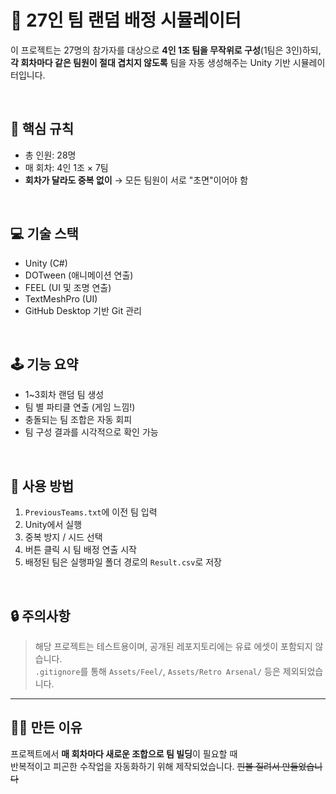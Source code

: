 # 🧠 27인 팀 랜덤 배정 시뮬레이터

이 프로젝트는 27명의 참가자를 대상으로 **4인 1조 팀을 무작위로 구성**(1팀은 3인)하되,  
**각 회차마다 같은 팀원이 절대 겹치지 않도록** 팀을 자동 생성해주는 Unity 기반 시뮬레이터입니다.

<br/>

## 🎯 핵심 규칙
- 총 인원: 28명
- 매 회차: 4인 1조 × 7팀
- **회차가 달라도 중복 없이** → 모든 팀원이 서로 "초면"이어야 함

<br/>

## 💻 기술 스택
- Unity (C#)
- DOTween (애니메이션 연출)
- FEEL (UI 및 조명 연출)
- TextMeshPro (UI)
- GitHub Desktop 기반 Git 관리

<br/>

## 🕹️ 기능 요약
- 1~3회차 랜덤 팀 생성
- 팀 별 파티클 연출 (게임 느낌!)
- 충돌되는 팀 조합은 자동 회피
- 팀 구성 결과를 시각적으로 확인 가능

<br/>

## 📁 사용 방법
1. `PreviousTeams.txt`에 이전 팀 입력
2. Unity에서 실행
3. 중복 방지 / 시드 선택
4. 버튼 클릭 시 팀 배정 연출 시작
5. 배정된 팀은 실행파일 폴더 경로의 `Result.csv`로 저장

<br/>

## 🔒 주의사항
> 해당 프로젝트는 테스트용이며, 공개된 레포지토리에는 유료 에셋이 포함되지 않습니다.  
> `.gitignore`를 통해 `Assets/Feel/`, `Assets/Retro Arsenal/` 등은 제외되었습니다.

---

## 🙋‍♂️ 만든 이유
프로젝트에서 **매 회차마다 새로운 조합으로 팀 빌딩**이 필요할 때  
반복적이고 피곤한 수작업을 자동화하기 위해 제작되었습니다.
~~핀볼 질려서 만들었습니다~~
